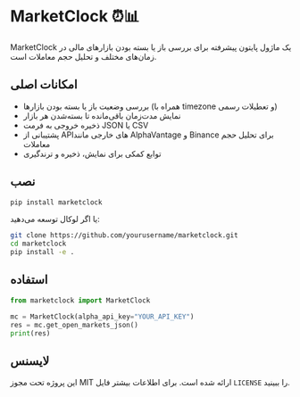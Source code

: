 # MarketClock ⏰📊

MarketClock یک ماژول پایتون پیشرفته برای بررسی باز یا بسته بودن بازارهای مالی در زمان‌های مختلف و تحلیل حجم معاملات است.

## امکانات اصلی

- بررسی وضعیت باز یا بسته بودن بازارها (همراه با timezone و تعطیلات رسمی)
- نمایش مدت‌زمان باقی‌مانده تا بسته‌شدن هر بازار
- ذخیره خروجی به فرمت JSON یا CSV
- پشتیبانی از APIهای خارجی مانند AlphaVantage و Binance برای تحلیل حجم معاملات
- توابع کمکی برای نمایش، ذخیره و ترندگیری

## نصب

```bash
pip install marketclock
```

یا اگر لوکال توسعه می‌دهید:

```bash
git clone https://github.com/yourusername/marketclock.git
cd marketclock
pip install -e .
```

## استفاده

```python
from marketclock import MarketClock

mc = MarketClock(alpha_api_key="YOUR_API_KEY")
res = mc.get_open_markets_json()
print(res)
```

## لایسنس

این پروژه تحت مجوز MIT ارائه شده است. برای اطلاعات بیشتر فایل `LICENSE` را ببینید.
